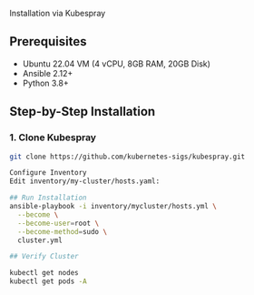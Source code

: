 Installation via Kubespray

## Prerequisites
- Ubuntu 22.04 VM (4 vCPU, 8GB RAM, 20GB Disk)
- Ansible 2.12+
- Python 3.8+

## Step-by-Step Installation

### 1. Clone Kubespray
```bash
git clone https://github.com/kubernetes-sigs/kubespray.git

Configure Inventory
Edit inventory/my-cluster/hosts.yaml:

## Run Installation
ansible-playbook -i inventory/mycluster/hosts.yml \
  --become \
  --become-user=root \
  --become-method=sudo \
  cluster.yml

## Verify Cluster

kubectl get nodes
kubectl get pods -A


